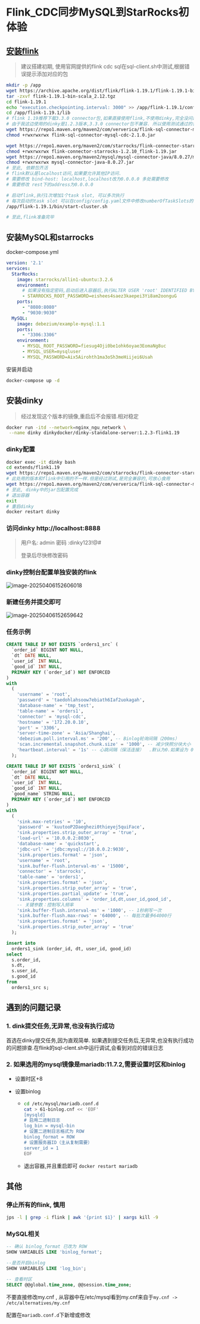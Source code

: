 # Flink_CDC同步MySQL到StarRocks初体验
## [安装flink](https://nightlies.apache.org/flink/flink-cdc-docs-release-3.3/zh/docs/get-started/quickstart/mysql-to-starrocks/)

> 建议搭建初期, 使用官网提供的flink cdc sql在sql-client.sh中测试,根据错误提示添加对应的包

```bash
mkdir -p /app
wget https://archive.apache.org/dist/flink/flink-1.19.1/flink-1.19.1-bin-scala_2.12.tgz
tar -zxvf flink-1.19.1-bin-scala_2.12.tgz
cd flink-1.19.1
echo "execution.checkpointing.interval: 3000" >> /app/flink-1.19.1/conf/config.yaml
cd /app/flink-1.19.1/lib
# flink 1.19推荐下载3.3.0 connector包,如果直接使用flink,不使用dinky,完全没问题
# 由于我这边使用的dinky是1.2.3版本,3.3.0 connector包不兼容. 所以使用测试通过的包,如下
wget https://repo1.maven.org/maven2/com/ververica/flink-sql-connector-mysql-cdc/2.1.0/flink-sql-connector-mysql-cdc-2.1.0.jar
chmod +rwxrwxrwx flink-sql-connector-mysql-cdc-2.1.0.jar

wget https://repo1.maven.org/maven2/com/starrocks/flink-connector-starrocks/1.2.10_flink-1.19/flink-connector-starrocks-1.2.10_flink-1.19.jar
chmod +rwxrwxrwx flink-connector-starrocks-1.2.10_flink-1.19.jar
wget https://repo1.maven.org/maven2/mysql/mysql-connector-java/8.0.27/mysql-connector-java-8.0.27.jar
chmod +rwxrwxrwx mysql-connector-java-8.0.27.jar
# 至此, 依赖包齐活
# flink默认是localhost访问,如果要允许其他IP访问.
# 需要修改 bind-host: localhost,localhost改为0.0.0.0 多处需要修改
# 需要修改 rest下的address为0.0.0.0

# 启动flink,执行1次增加1个task slot, 可以多次执行
# 每次启动的task slot 可以在config/config.yaml文件中修改numberOfTaskSlots的值
/app/flink-1.19.1/bin/start-cluster.sh

# 至此,flink准备完毕
```

## 安装MySQL和starrocks

docker-compose.yml

```yaml
version: '2.1'
services:
  StarRocks:
    image: starrocks/allin1-ubuntu:3.2.6
    environment:
      # 如果没有指定密码,启动后进入容器后,执行ALTER USER 'root' IDENTIFIED BY 'eishees4saez3kaepei3Yi8am2oonguG';进行修改也行
      - STARROCKS_ROOT_PASSWORD=eishees4saez3kaepei3Yi8am2oonguG
    ports:
      - "8080:8080"
      - "9030:9030"
  MySQL:
    image: debezium/example-mysql:1.1
    ports:
      - "3306:3306"
    environment:
      - MYSQL_ROOT_PASSWORD=fiesug4Oji0be1ohk6oyae3EomaNg8uc
      - MYSQL_USER=mysqluser
      - MYSQL_PASSWORD=Aix5Airohth1ma3oSh3meHiijei6Usah
```

安装并启动

```bash
docker-compose up -d
```

## 安装dinky

> 经过发现这个版本的镜像,重启后不会报错.相对稳定

```bash
docker run -itd --network=nginx_ngu_network \
 --name dinky dinkydocker/dinky-standalone-server:1.2.3-flink1.19
```

### dinky配置

```bash
docker exec -it dinky bash 
cd extends/flink1.19
wget https://repo1.maven.org/maven2/com/starrocks/flink-connector-starrocks/1.2.10_flink-1.19/flink-connector-starrocks-1.2.10_flink-1.19.jar
# 此处用的版本和flink中引用的不一样.但是经过测试,是完全兼容的,可放心食用
wget https://repo1.maven.org/maven2/com/ververica/flink-sql-connector-mysql-cdc/2.4.1/flink-sql-connector-mysql-cdc-2.4.1.jar
# 至此, dinky中的jar包配置完成
# 退出容器
exit
# 重启dinky
docker restart dinky
```

### 访问dinky http://localhost:8888

> 用户名: admin 密码 :dinky123!@# 
>
> 登录后尽快修改密码

### dinky控制台配置单独安装的flink

![image-20250406152606018](../images/image-20250406152606018.png)

### 新建任务并提交即可

![image-20250406152659642](../images/image-20250406152659642.png)

### 任务示例

```sql
CREATE TABLE IF NOT EXISTS `orders1_src` (
  `order_id` BIGINT NOT NULL,
  `dt` DATE NULL,
  `user_id` INT NULL,
  `good_id` INT NULL,
  PRIMARY KEY (`order_id`) NOT ENFORCED
)
with
  (
    'username' = 'root',
    'password' = 'taedohlahsoow7ebiath6Iaf2uokagah',
    'database-name' = 'tmp_test',
    'table-name' = 'orders1',
    'connector' = 'mysql-cdc',
    'hostname' = '172.20.0.10',
    'port' = '3306',
    'server-time-zone' = 'Asia/Shanghai',
    'debezium.poll.interval.ms' = '200', -- Binlog轮询间隔（200ms）
    'scan.incremental.snapshot.chunk.size' = '1000', -- 减少快照分块大小
    'heartbeat.interval' = '1s' -- 心跳间隔（保活连接）  .默认为0.如果设为 0，可能因连接闲置被数据库服务器关闭
  );

CREATE TABLE IF NOT EXISTS `orders1_sink` (
  `order_id` BIGINT NOT NULL,
  `dt` DATE NULL,
  `user_id` INT NULL,
  `good_id` INT NULL,
  `good_name` STRING NULL,
  PRIMARY KEY (`order_id`) NOT ENFORCED
)
with
  (
    'sink.max-retries' = '10',
    'password' = 'kuutooP2Daeghezi0thieyej5quiFace',
    'sink.properties.strip_outer_array' = 'true',
    'load-url' = '10.0.0.2:8030',
    'database-name' = 'quickstart',
    'jdbc-url' = 'jdbc:mysql://10.0.0.2:9030',
    'sink.properties.format' = 'json',
    'username' = 'root',
    'sink.buffer-flush.interval-ms' = '15000',
    'connector' = 'starrocks',
    'table-name' = 'orders1',
    'sink.properties.format' = 'json',
    'sink.properties.strip_outer_array' = 'true',
    'sink.properties.partial_update' = 'true',
    'sink.properties.columns' = 'order_id,dt,user_id,good_id',
    -- 关键参数：控制写入频率
    'sink.buffer-flush.interval-ms' = '1000', -- 1秒刷写一次
    'sink.buffer-flush.max-rows' = '64000', -- 每批次最多64000行
    'sink.properties.format' = 'json',
    'sink.properties.strip_outer_array' = 'true'
  );

insert into
  orders1_sink (order_id, dt, user_id, good_id)
select
  s.order_id,
  s.dt,
  s.user_id,
  s.good_id
from
  orders1_src s;
```



## 遇到的问题记录

### 1. dink提交任务,无异常,也没有执行成功
首选在dinky提交任务,因为直观简单.
如果遇到提交任务后,无异常,也没有执行成功的问题排查.在flink的sql-clent.sh中运行调试,会看到对应的错误日志

### 2. 如果选用的mysql镜像是mariadb:11.7.2,需要设置时区和binlog

- 设置时区+8

- 设置binlog

  - ```bash
    cd /etc/mysql/mariadb.conf.d
    cat > 61-binlog.cnf << 'EOF'
    [mysqld]
    # 启用二进制日志
    log_bin = mysql-bin
    # 设置二进制日志格式为 ROW
    binlog_format = ROW
    # 设置服务器ID（主从复制需要）
    server_id = 1
    EOF
    ```

  - 退出容器,并且重启即可  `docker restart mariadb`

## 其他

### 停止所有的flink, 慎用

```bash
jps -l | grep -i flink | awk '{print $1}' | xargs kill -9
```

### MySQL相关

```sql
-- 确认 binlog_format 已改为 ROW
SHOW VARIABLES LIKE 'binlog_format';

--是否开启binlog
SHOW VARIABLES LIKE 'log_bin';

-- 查看时区
SELECT @@global.time_zone, @@session.time_zone;
```

不要直接修改my.cnf , 从容器中在/etc/mysql看到my.cnf来自于`my.cnf -> /etc/alternatives/my.cnf`

配置在`mariadb.conf.d`下新增或修改
